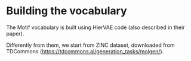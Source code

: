 # Building the vocabulary

The Motif vocabulary is built using HierVAE code (also described in their paper).

Differently from them, we start from ZINC dataset, downloaded from TDCommons
(https://tdcommons.ai/generation_tasks/molgen/).
